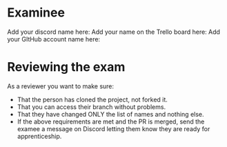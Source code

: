 # Examinee

Add your discord name here:
Add your name on the Trello board here:
Add your GItHub account name here:

# Reviewing the exam

As a reviewer you want to make sure:
- That the person has cloned the project, not forked it.
- That you can access their branch without problems.
- That they have changed ONLY the list of names and nothing else.
- If the above requirements are met and the PR is merged, send the examee a message on Discord letting them know they are ready for apprenticeship.